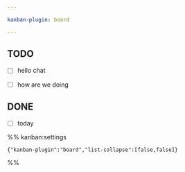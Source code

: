 ```yaml
---

kanban-plugin: board

---
```


## TODO

- [ ] hello chat
- [ ] how are we doing


## DONE

- [ ] today




%% kanban:settings
```
{"kanban-plugin":"board","list-collapse":[false,false]}
```
%%